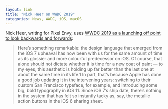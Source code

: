 ```yaml
---
layout: link
title: "Nick Heer on WWDC 2019"
categories: News, WWDC, iOS, macOS
---
```


Nick Heer, writing for Pixel Envy, uses [WWDC 2019 as a launching off point to look backwards and forwards](https://pxlnv.com/blog/wwdc-2019-prelude/):

> Here’s something remarkable: the design language that emerged from the iOS 7 upheaval has now been with us for the same amount of time as its glossier and more colourful predecessor on iOS. Of course, that alone should not dictate whether it is time for a new coat of paint — to my eyes, this aesthetic is holding up far better than the last one at about the same time in its life.1 In part, that’s because Apple has done a good job updating it in the intervening years: switching to their custom San Francisco typeface, for example, and introducing some big, bold typography in iOS 11. Since iOS 7’s ship date, there’s nothing in the system that has felt so instantly tacky as, say, the metallic action buttons in the iOS 6 sharing sheet.
